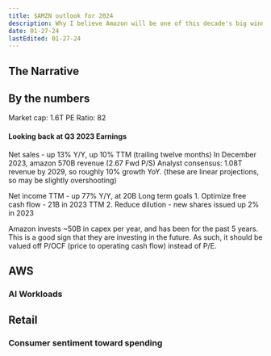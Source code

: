 ```yaml
---
title: $AMZN outlook for 2024
description: Why I believe Amazon will be one of this decade's big winners.
date: 01-27-24
lastEdited: 01-27-24
---
```


## The Narrative

## By the numbers
Market cap: 1.6T
PE Ratio: 82

#### Looking back at Q3 2023 Earnings
Net sales - up 13% Y/Y, up 10% TTM (trailing twelve months)
In December 2023, amazon 570B revenue (2.67 Fwd P/S)
Analyst consensus: 1.08T revenue by 2029, so roughly 10% growth YoY. (these are linear projections, so may be slightly overshooting)

Net income TTM - up 77% Y/Y, at 20B
Long term goals
    1. Optimize free cash flow - 21B in 2023 TTM
    2. Reduce dilution - new shares issued up 2% in 2023

Amazon invests ~50B in capex per year, and has been for the past 5 years. This is a good sign that they are investing in the future. As such, it should be valued off P/OCF (price to operating cash flow) instead of P/E.

## AWS

### AI Workloads

## Retail

### Consumer sentiment toward spending
